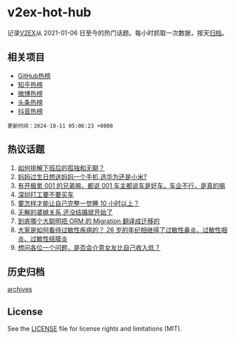 # v2ex-hot-hub

 记录[V2EX](https://www.v2ex.com/)从 2021-01-06 日至今的热门话题。每小时抓取一次数据，按天[归档](archives)。
 
 ## 相关项目

- [GitHub热榜](https://github.com/it985/github-hot-hub)
- [知乎热榜](https://github.com/it985/zhihu-hot-hub)
- [微博热榜](https://github.com/it985/weibo-hot-hub)
- [头条热榜](https://github.com/it985/toutiao-hot-hub)
- [抖音热榜](https://github.com/it985/douyin-hot-hub)


 `更新时间：2024-10-11 05:06:23 +0800`

## 热议话题

1. [如何排解下班后的孤独和无聊？](https://www.v2ex.com/t/1078747)
1. [妈妈过生日想送妈妈一个手机,选华为还是小米?](https://www.v2ex.com/t/1078786)
1. [有开极氪 001 的兄弟嘛，都说 001 车主都说车是好车，车企不行，是真的嘛](https://www.v2ex.com/t/1078749)
1. [深圳打工要不要买车](https://www.v2ex.com/t/1078922)
1. [要怎样才能让自己完整一觉睡 10 小时以上？](https://www.v2ex.com/t/1078798)
1. [无解的婆媳关系,还没结婚就开始了](https://www.v2ex.com/t/1078991)
1. [到底哪个大聪明把 ORM 的 Migration 翻译成迁移的](https://www.v2ex.com/t/1078741)
1. [大家是如何看待过敏性疾病的？ 26 岁的年纪相继得了过敏性鼻炎、过敏性咽炎、过敏性结膜炎](https://www.v2ex.com/t/1078753)
1. [想问各位一个问题，是否会介意女友比自己收入低？](https://www.v2ex.com/t/1078803)

## 历史归档

[archives](archives)

## License

See the [LICENSE](LICENSE) file for license rights and limitations (MIT).

